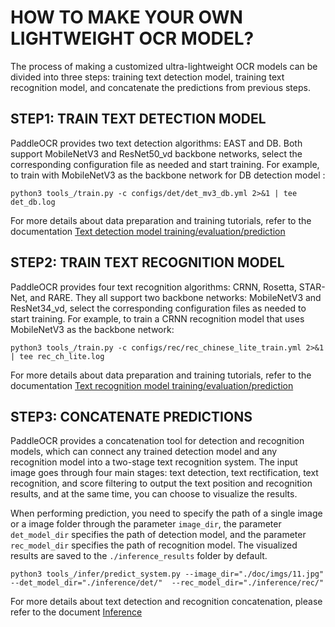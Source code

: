 # HOW TO MAKE YOUR OWN LIGHTWEIGHT OCR MODEL?

The process of making a customized ultra-lightweight OCR models can be divided into three steps: training text detection model, training text recognition model, and concatenate the predictions from previous steps.

## STEP1: TRAIN TEXT DETECTION MODEL

PaddleOCR provides two text detection algorithms: EAST and DB. Both support MobileNetV3 and ResNet50_vd backbone networks, select the corresponding configuration file as needed and start training. For example, to train with MobileNetV3 as the backbone network for DB detection model :
```
python3 tools_/train.py -c configs/det/det_mv3_db.yml 2>&1 | tee det_db.log
```
For more details about data preparation and training tutorials, refer to the documentation [Text detection model training/evaluation/prediction](./detection_en.md)

## STEP2: TRAIN TEXT RECOGNITION MODEL

PaddleOCR provides four text recognition algorithms: CRNN, Rosetta, STAR-Net, and RARE. They all support two backbone networks: MobileNetV3 and ResNet34_vd, select the corresponding configuration files as needed to start training. For example, to train a CRNN recognition model that uses MobileNetV3 as the backbone network:
```
python3 tools_/train.py -c configs/rec/rec_chinese_lite_train.yml 2>&1 | tee rec_ch_lite.log
```
For more details about data preparation and training tutorials, refer to the documentation [Text recognition model training/evaluation/prediction](./recognition_en.md)

## STEP3: CONCATENATE PREDICTIONS

PaddleOCR provides a concatenation tool for detection and recognition models, which can connect any trained detection model and any recognition model into a two-stage text recognition system. The input image goes through four main stages: text detection, text rectification, text recognition, and score filtering to output the text position and recognition results, and at the same time, you can choose to visualize the results.

When performing prediction, you need to specify the path of a single image or a image folder through the parameter `image_dir`, the parameter `det_model_dir` specifies the path of detection model, and the parameter `rec_model_dir` specifies the path of recognition model. The visualized results are saved to the `./inference_results` folder by default.

```
python3 tools_/infer/predict_system.py --image_dir="./doc/imgs/11.jpg" --det_model_dir="./inference/det/"  --rec_model_dir="./inference/rec/"
```
For more details about text detection and recognition concatenation, please refer to the document [Inference](./inference_en.md)
